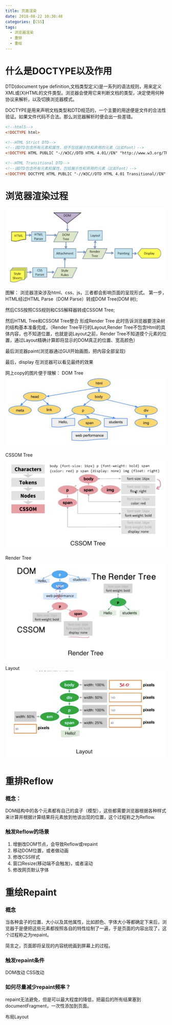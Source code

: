 ```yaml
---
title: 页面渲染
date: 2018-08-22 10:30:48
categories: [CSS]
tags:
  - 浏览器渲染
  - 重排
  - 重绘
---
```


# 什么是DOCTYPE以及作用

DTD(document type definition,文档类型定义)是一系列的语法规则，用来定义XML或(X)HTML的文件类型。浏览器会使用它来判断文档的类型，决定使用何种协议来解析，以及切换浏览器模式。

DOCTYPE是用来声明文档类型和DTD规范的，一个主要的用途便是文件的合法性验证。如果文件代码不合法。那么浏览器解析时便会出一些差错。

``` html
<!--html5-->
<!DOCTYPE html>
```
``` html
<!--HTML Strict DTD-->
<!--该DTD包含所有元素和属性，但不包括展示性和弃用的元素（比如font）-->
<!DOCTYPE HTML PUBLIC "-//W3C//DTD HTML 4.01//EN" "http://www.w3.org/TR/html4/strict.dtd">
```
``` html
<!--HTML Transitional DTD-->
<!--该DTD包含所有元素和属性，包括展示性和弃用的元素（比如font）-->
<!DOCTYPE DOCTYPE HTML PUBLIC "-//W3C//DTD HTML 4.01 Transitional//EN" " http://www.w3.org/TR/html4/loose.dtd">
```
<!-- more -->
# 浏览器渲染过程

![浏览器渲染过程图解](页面渲染/render1.png)


图解：
浏览器渲染涉及html、css、js，三者都会影响页面的呈现形式。
第一步，HTML经过HTML Parse（DOM Parse）转成DOM Tree(DOM 树);

然后CSS按照CSS规则和CSS解释器转成CSSOM Tree;

然后HTML Tree和CSSOM Tree整合 形成Render Tree
此时告诉浏览器要渲染树的结构基本准备完成，（Render Tree平行的Layout,Render Tree不包含Html的具体内容，也不知道位置，也就是说Layout之前，Render Tree不知道摸个元素的位置，通过Layout精确计算即将显示的DOM真正的位置、宽高颜色）

最后浏览器paint(浏览器通过GUI开始画图，把内容全部呈现)

最后，display 在浏览器可以看见最终的效果

网上copy的图片便于理解：
DOM Tree
![DOM Tree解](页面渲染/domTree.png)

CSSOM Tree
![CSSOM Tree](页面渲染/cssomTree.png)

Render Tree
![Render Tree](页面渲染/renderTree.png)

Layout
![Layout](页面渲染/layout.png)

# 重排Reflow

### 概念：
DOM结构中的各个元素都有自己的盒子（模型），这些都需要浏览器根据各种样式来计算并根据计算结果将元素放到他该出现的位置，这个过程称之为Reflow.

### 触发Reflow的场景
1. 增删改DOM节点，会导致Reflow或repaint
2. 移动DOM位置，或者做动画
3. 修改CSS样式
4. 窗口Resize(移动端不会触发)，或者滚动
5. 修改网页默认字体

# 重绘Repaint

### 概念
当各种盒子的位置、大小以及其他属性，比如颜色、字体大小等都确定下来后，浏览器于是便把这些元素都按照各自的特性绘制了一遍，于是页面的内容出现了，这个过程称之为repaint。

简言之，页面即将呈现的内容统统画到屏幕上的过程。

### 触发repaint条件
DOM改动
CSS改动


### 如何尽量减少repaint频率？
repaint无法避免，但是可以最大程度的降低，把最后的所有结果塞到documentFragment，一次性添加到页面。

布局Layout
